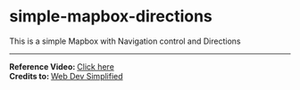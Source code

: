 # simple-mapbox-directions
This is a simple Mapbox with Navigation control and Directions
<hr>
<b>Reference Video: </b>
<a href="https://www.youtube.com/watch?v=OySigNMXOZU" target="_blank">
Click here
</a>
<br>
<b>Credits to: </b>
<a href="https://www.youtube.com/channel/UCFbNIlppjAuEX4znoulh0Cw" target="_blank">
Web Dev Simplified
</a>